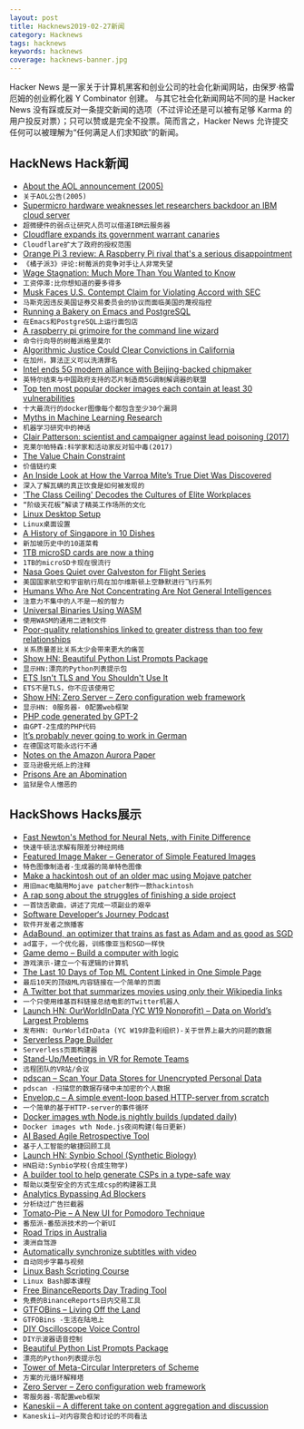 ```yaml
---
layout: post
title: Hacknews2019-02-27新闻
category: Hacknews
tags: hacknews
keywords: hacknews
coverage: hacknews-banner.jpg
---
```


Hacker News 是一家关于计算机黑客和创业公司的社会化新闻网站，由保罗·格雷厄姆的创业孵化器 Y Combinator 创建。
与其它社会化新闻网站不同的是 Hacker News 没有踩或反对一条提交新闻的选项（不过评论还是可以被有足够 Karma 的用户投反对票）；只可以赞或是完全不投票。简而言之，Hacker News 允许提交任何可以被理解为“任何满足人们求知欲”的新闻。

## HackNews Hack新闻


- [About the AOL announcement (2005)](https://googleblog.blogspot.com/2005/12/about-aol-announcement.html)
- `关于AOL公告(2005)`
- [Supermicro hardware weaknesses let researchers backdoor an IBM cloud server](https://arstechnica.com/information-technology/2019/02/supermicro-hardware-weaknesses-let-researchers-backdoor-an-ibm-cloud-server/)
- `超微硬件的弱点让研究人员可以借道IBM云服务器`
- [Cloudflare expands its government warrant canaries](https://techcrunch.com/2019/02/26/cloudflare-warrant-canary/)
- `Cloudflare扩大了政府的授权范围`
- [Orange Pi 3 review: A Raspberry Pi rival that&#39;s a serious disappointment](https://www.techrepublic.com/article/orange-pi-3-review-a-raspberry-pi-rival-thats-a-serious-disappointment/)
- `《橘子派3》评论:树莓派的竞争对手让人非常失望`
- [Wage Stagnation: Much More Than You Wanted to Know](https://slatestarcodex.com/2019/02/25/wage-stagnation-much-more-than-you-wanted-to-know/)
- `工资停滞:比你想知道的要多得多`
- [Musk Faces U.S. Contempt Claim for Violating Accord with SEC](https://www.bloomberg.com/news/articles/2019-02-25/elon-musk-faces-u-s-contempt-claim-for-violating-sec-accord)
- `马斯克因违反美国证券交易委员会的协议而面临美国的蔑视指控`
- [Running a Bakery on Emacs and PostgreSQL](https://bofh.org.uk/2019/02/25/baking-with-emacs/)
- `在Emacs和PostgreSQL上运行面包店`
- [A raspberry pi grimoire for the command line wizard](https://hackaday.com/2019/02/25/a-raspberry-pi-grimoire-for-the-command-line-wizard/)
- `命令行向导的树莓派格里莫尔`
- [Algorithmic Justice Could Clear Convictions in California](https://www.artificiallawyer.com/2019/02/26/algorithmic-justice-could-clear-250000-convictions-in-california/)
- `在加州，算法正义可以洗清罪名`
- [Intel ends 5G modem alliance with Beijing-backed chipmaker](https://asia.nikkei.com/Economy/Trade-war/Intel-ends-5G-modem-alliance-with-Beijing-backed-chipmaker)
- `英特尔结束与中国政府支持的芯片制造商5G调制解调器的联盟`
- [Top ten most popular docker images each contain at least 30 vulnerabilities](https://snyk.io/blog/top-ten-most-popular-docker-images-each-contain-at-least-30-vulnerabilities/)
- `十大最流行的docker图像每个都包含至少30个漏洞`
- [Myths in Machine Learning Research](https://crazyoscarchang.github.io/2019/02/16/seven-myths-in-machine-learning-research/)
- `机器学习研究中的神话`
- [Clair Patterson: scientist and campaigner against lead poisoning (2017)](http://mentalfloss.com/article/94569/clair-patterson-scientist-who-determined-age-earth-and-then-saved-it)
- `克莱尔帕特森:科学家和活动家反对铅中毒(2017)`
- [The Value Chain Constraint](https://stratechery.com/2019/the-value-chain-constraint/)
- `价值链约束`
- [An Inside Look at How the Varroa Mite’s True Diet Was Discovered](https://entomologytoday.org/2019/02/21/inside-look-how-varroa-mite-diet-discovered/)
- `深入了解瓦螨的真正饮食是如何被发现的`
- [&#39;The Class Ceiling&#39; Decodes the Cultures of Elite Workplaces](https://www.theatlantic.com/entertainment/archive/2019/02/class-ceiling-laurison-friedman-elite-jobs/582175/)
- `“阶级天花板”解读了精英工作场所的文化`
- [Linux Desktop Setup](https://hookrace.net/blog/linux-desktop-setup/)
- `Linux桌面设置`
- [A History of Singapore in 10 Dishes](https://roadsandkingdoms.com/2019/a-history-of-singapore-in-10-dishes/)
- `新加坡历史中的10道菜肴`
- [1TB microSD cards are now a thing](https://www.theverge.com/circuitbreaker/2019/2/25/18239433/1tb-microsd-card-sandisk-micron-price-release)
- `1TB的microSD卡现在很流行`
- [Nasa Goes Quiet over Galveston for Flight Series](https://www.nasa.gov/feature/nasa-goes-quiet-over-galveston-for-flight-series/)
- `美国国家航空和宇宙航行局在加尔维斯顿上空静默进行飞行系列`
- [Humans Who Are Not Concentrating Are Not General Intelligences](https://srconstantin.wordpress.com/2019/02/25/humans-who-are-not-concentrating-are-not-general-intelligences/)
- `注意力不集中的人不是一般的智力`
- [Universal Binaries Using WASM](https://github.com/wasmerio/wasmer)
- `使用WASM的通用二进制文件`
- [Poor-quality relationships linked to greater distress than too few relationships](https://digest.bps.org.uk/2019/02/20/different-kinds-of-loneliness-having-poor-quality-relationships-is-associated-with-a-greater-toll-than-having-too-few/)
- `关系质量差比关系太少会带来更大的痛苦`
- [Show HN: Beautiful Python List Prompts Package](https://github.com/Mckinsey666/bullet)
- `显示HN:漂亮的Python列表提示包`
- [ETS Isn&#39;t TLS and You Shouldn&#39;t Use It](https://www.eff.org/deeplinks/2019/02/ets-isnt-tls-and-you-shouldnt-use-it)
- `ETS不是TLS，你不应该使用它`
- [Show HN: Zero Server – Zero configuration web framework](https://zeroserver.io/)
- `显示HN: 0服务器- 0配置web框架`
- [PHP code generated by GPT-2](https://gist.github.com/moyix/dda9c3180198fcb68ad64c3e6bc7afbc)
- `由GPT-2生成的PHP代码`
- [It’s probably never going to work in German](https://increment.com/internationalization/its-probably-never-going-to-work-in-german/)
- `在德国这可能永远行不通`
- [Notes on the Amazon Aurora Paper](https://blog.the-pans.com/amazon-aurora/)
- `亚马逊极光纸上的注释`
- [Prisons Are an Abomination](http://churchlife.nd.edu/2019/02/26/prisons-are-a-biblical-abomination/)
- `监狱是令人憎恶的`


## HackShows Hacks展示

- [ Fast Newton&#39;s Method for Neural Nets, with Finite Difference](https://github.com/howonlee/secondorder)
- `快速牛顿法求解有限差分神经网络`
- [ Featured Image Maker – Generator of Simple Featured Images](https://github.com/zzzmisa/featured-image-maker)
- `特色图像制造者-生成器的简单特色图像`
- [ Make a hackintosh out of an older mac using Mojave patcher](http://dosdude1.com/mojave/)
- `用旧mac电脑用Mojave patcher制作一款hackintosh`
- [ A rap song about the struggles of finishing a side project](https://news.ycombinator.com/item?id=19235541)
- `一首饶舌歌曲，讲述了完成一项副业的艰辛`
- [ Software Developer‘s Journey Podcast](http://podcast.devjourney.info)
- `软件开发者之旅播客`
- [ AdaBound, an optimizer that trains as fast as Adam and as good as SGD](https://github.com/Luolc/AdaBound)
- `ad富于，一个优化器，训练像亚当和SGD一样快`
- [ Game demo – Build a computer with logic](http://www.adventuresinlogicland.com/web-demo)
- `游戏演示-建立一个有逻辑的计算机`
- [ The Last 10 Days of Top ML Content Linked in One Simple Page](https://hype.machlearning.net/)
- `最后10天的顶级ML内容链接在一个简单的页面`
- [ A Twitter bot that summarizes movies using only their Wikipedia links](https://twitter.com/WikiPlotBot)
- `一个只使用维基百科链接总结电影的Twitter机器人`
- [Launch HN: OurWorldInData (YC W19 Nonprofit) – Data on World’s Largest Problems](https://news.ycombinator.com/item?id=19247821)
- `发布HN: OurWorldInData (YC W19非盈利组织)-关于世界上最大的问题的数据`
- [ Serverless Page Builder](https://goandtalk.github.io)
- `Serverless页面构建器`
- [ Stand-Up/Meetings in VR for Remote Teams](https://portalspaces.com/)
- `远程团队的VR站/会议`
- [ pdscan – Scan Your Data Stores for Unencrypted Personal Data](https://ankane.org/introducing-pdscan)
- `pdscan -扫描您的数据存储中未加密的个人数据`
- [ Envelop.c – A simple event-loop based HTTP-server from scratch](https://github.com/flouthoc/envelop.c)
- `一个简单的基于HTTP-server的事件循环`
- [ Docker images wth Node.js nightly builds (updated daily)](https://github.com/vdeturckheim/node_nightly)
- `Docker images wth Node.js夜间构建(每日更新)`
- [ AI Based Agile Retrospective Tool](https://reetro.io)
- `基于人工智能的敏捷回顾工具`
- [Launch HN: Synbio School (Synthetic Biology)](https://www.synbioschool.com/)
- `HN启动:Synbio学校(合成生物学)`
- [ A builder tool to help generate CSPs in a type-safe way](https://github.com/pgilad/csp-builder)
- `帮助以类型安全的方式生成csp的构建器工具`
- [ Analytics Bypassing Ad Blockers](https://analytics-bypassing-adblockers.netlify.com/)
- `分析绕过广告拦截器`
- [ Tomato-Pie – A New UI for Pomodoro Technique](https://github.com/t9tio/tomato-pie)
- `番茄派-番茄派技术的一个新UI`
- [ Road Trips in Australia](https://beta3.ingeenee.com)
- `澳洲自驾游`
- [ Automatically synchronize subtitles with video](https://github.com/smacke/subsync)
- `自动同步字幕与视频`
- [ Linux Bash Scripting Course](https://codecasts.teachable.com/p/linux-shell-scripting)
- `Linux Bash脚本课程`
- [ Free BinanceReports Day Trading Tool](https://news.ycombinator.com/item?id=19235280)
- `免费的BinanceReports日内交易工具`
- [ GTFOBins – Living Off the Land](https://gtfobins.github.io)
- `GTFOBins -生活在陆地上`
- [ DIY Oscilloscope Voice Control](https://github.com/jmwilson/ollie)
- `DIY示波器语音控制`
- [ Beautiful Python List Prompts Package](https://github.com/Mckinsey666/bullet)
- `漂亮的Python列表提示包`
- [ Tower of Meta-Circular Interpreters of Scheme](https://github.com/nukata/little-scheme#tower-of-meta-circular-interpreters)
- `方案的元循环解释塔`
- [ Zero Server – Zero configuration web framework](https://zeroserver.io/)
- `零服务器-零配置web框架`
- [ Kaneskii – A different take on content aggregation and discussion](https://kaneskii.com/)
- `Kaneskii—对内容聚合和讨论的不同看法`


